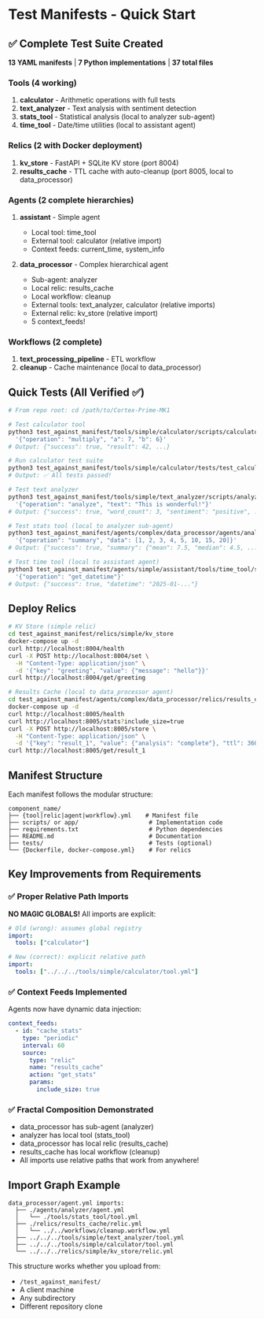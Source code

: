 # Test Manifests - Quick Start

## ✅ Complete Test Suite Created

**13 YAML manifests** | **7 Python implementations** | **37 total files**

### Tools (4 working)
1. **calculator** - Arithmetic operations with full tests
2. **text_analyzer** - Text analysis with sentiment detection
3. **stats_tool** - Statistical analysis (local to analyzer sub-agent)
4. **time_tool** - Date/time utilities (local to assistant agent)

### Relics (2 with Docker deployment)
1. **kv_store** - FastAPI + SQLite KV store (port 8004)
2. **results_cache** - TTL cache with auto-cleanup (port 8005, local to data_processor)

### Agents (2 complete hierarchies)
1. **assistant** - Simple agent
   - Local tool: time_tool
   - External tool: calculator (relative import)
   - Context feeds: current_time, system_info

2. **data_processor** - Complex hierarchical agent  
   - Sub-agent: analyzer
   - Local relic: results_cache
   - Local workflow: cleanup
   - External tools: text_analyzer, calculator (relative imports)
   - External relic: kv_store (relative import)
   - 5 context_feeds!

### Workflows (2 complete)
1. **text_processing_pipeline** - ETL workflow
2. **cleanup** - Cache maintenance (local to data_processor)

## Quick Tests (All Verified ✅)

```bash
# From repo root: cd /path/to/Cortex-Prime-MK1

# Test calculator tool
python3 test_against_manifest/tools/simple/calculator/scripts/calculator.py \
  '{"operation": "multiply", "a": 7, "b": 6}'
# Output: {"success": true, "result": 42, ...}

# Run calculator test suite
python3 test_against_manifest/tools/simple/calculator/tests/test_calculator.py
# Output: ✅ All tests passed!

# Test text analyzer
python3 test_against_manifest/tools/simple/text_analyzer/scripts/analyzer.py \
  '{"operation": "analyze", "text": "This is wonderful!"}'
# Output: {"success": true, "word_count": 3, "sentiment": "positive", ...}

# Test stats tool (local to analyzer sub-agent)
python3 test_against_manifest/agents/complex/data_processor/agents/analyzer/tools/stats_tool/scripts/stats.py \
  '{"operation": "summary", "data": [1, 2, 3, 4, 5, 10, 15, 20]}'
# Output: {"success": true, "summary": {"mean": 7.5, "median": 4.5, ...}}

# Test time tool (local to assistant agent)
python3 test_against_manifest/agents/simple/assistant/tools/time_tool/scripts/time.py \
  '{"operation": "get_datetime"}'
# Output: {"success": true, "datetime": "2025-01-..."}
```

## Deploy Relics

```bash
# KV Store (simple relic)
cd test_against_manifest/relics/simple/kv_store
docker-compose up -d
curl http://localhost:8004/health
curl -X POST http://localhost:8004/set \
  -H "Content-Type: application/json" \
  -d '{"key": "greeting", "value": {"message": "hello"}}'
curl http://localhost:8004/get/greeting

# Results Cache (local to data_processor agent)
cd test_against_manifest/agents/complex/data_processor/relics/results_cache
docker-compose up -d
curl http://localhost:8005/health
curl http://localhost:8005/stats?include_size=true
curl -X POST http://localhost:8005/store \
  -H "Content-Type: application/json" \
  -d '{"key": "result_1", "value": {"analysis": "complete"}, "ttl": 3600}'
curl http://localhost:8005/get/result_1
```

## Manifest Structure

Each manifest follows the modular structure:

```
component_name/
├── {tool|relic|agent|workflow}.yml    # Manifest file
├── scripts/ or app/                    # Implementation code
├── requirements.txt                    # Python dependencies
├── README.md                           # Documentation
├── tests/                              # Tests (optional)
└── {Dockerfile, docker-compose.yml}    # For relics
```

## Key Improvements from Requirements

### ✅ Proper Relative Path Imports
**NO MAGIC GLOBALS!** All imports are explicit:
```yaml
# Old (wrong): assumes global registry
import:
  tools: ["calculator"]

# New (correct): explicit relative path
import:
  tools: ["../../../tools/simple/calculator/tool.yml"]
```

### ✅ Context Feeds Implemented
Agents now have dynamic data injection:
```yaml
context_feeds:
  - id: "cache_stats"
    type: "periodic"
    interval: 60
    source:
      type: "relic"
      name: "results_cache"
      action: "get_stats"
      params:
        include_size: true
```

### ✅ Fractal Composition Demonstrated
- data_processor has sub-agent (analyzer)
- analyzer has local tool (stats_tool)
- data_processor has local relic (results_cache)
- results_cache has local workflow (cleanup)
- All imports use relative paths that work from anywhere!

## Import Graph Example

```
data_processor/agent.yml imports:
  ├── ./agents/analyzer/agent.yml
  │   └── ./tools/stats_tool/tool.yml
  ├── ./relics/results_cache/relic.yml
  │   └── ../../workflows/cleanup.workflow.yml
  ├── ../../../tools/simple/text_analyzer/tool.yml
  ├── ../../../tools/simple/calculator/tool.yml
  └── ../../../relics/simple/kv_store/relic.yml
```

This structure works whether you upload from:
- `/test_against_manifest/`
- A client machine
- Any subdirectory
- Different repository clone
